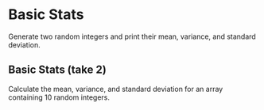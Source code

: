 # Basic Stats

Generate two random integers and print their mean, variance, and standard deviation.

## Basic Stats (take 2)

Calculate the mean, variance, and standard deviation for an array containing 10 random integers.